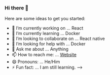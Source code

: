 ### Hi there 👋


Here are some ideas to get you started:

- 🔭 I’m currently working on ... React
- 🌱 I’m currently learning ... Docker
- 👯 I’m looking to collaborate on ... React native
- 🤔 I’m looking for help with ... Docker
- 💬 Ask me about ...  Anything
- 📫 How to reach me: ... [Website](https://www.lishugupta.ml)
- 😄 Pronouns: ... He/Him
- ⚡ Fun fact: ... I am still learning.
-->
